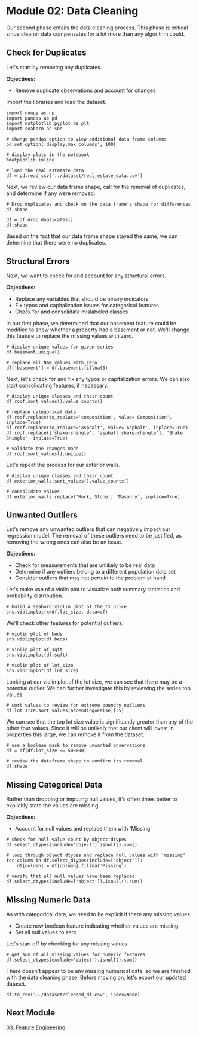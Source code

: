 # Module 02: Data Cleaning

Our second phase entails the data cleaning process. This phase is critical since cleaner data compensates for a lot more than any algorithm could. 

## Check for Duplicates

Let's start by removing any duplicates. 

**Objectives:** 

* Remove duplicate observations and account for changes

Import the libraries and load the dataset. 

```code
import numpy as np
import pandas as pd
import matplotlib.pyplot as plt
import seaborn as sns

# change pandas option to view additional data frame columns
pd.set_option('display.max_columns', 100)

# display plots in the notebook
%matplotlib inline

# load the real estatate data
df = pd.read_csv('../dataset/real_estate_data.csv')
```

Next, we review our data frame shape, call for the removal of duplicates, and determine if any were removed. 
    
```code
# Drop duplicates and check on the data frame's shape for differences
df.shape
```

```code
df = df.drop_duplicates()
df.shape
```

Based on the fact that our data frame shape stayed the same, we can determine that there were no duplicates. 

## Structural Errors
    
Next, we want to check for and account for any structural errors.

**Objectives:**

* Replace any variables that should be binary indicators
* Fix typos and capitalization issues for categorical features
* Check for and consolidate mislabeled classes

In our first phase, we determined that our basement feature could be modified to show whether a property had a basement or not. We'll change this feature to replace the missing values with zero. 

```code
# display unique values for given series
df.basement.unique()

# replace all NaN values with zero
df['basement'] = df.basement.fillna(0)
```

Next, let's check for and fix any typos or capitalization errors. We can also start consolidating features, if necessary. 

```code
# display unique classes and their count
df.roof.sort_values().value_counts()
```

```code
# replace categorical data
df.roof.replace(to_replace='composition', value='Composition', inplace=True)
df.roof.replace(to_replace='asphalt', value='Asphalt', inplace=True)
df.roof.replace(['shake-shingle', 'asphalt,shake-shingle'], 'Shake Shingle', inplace=True)
```

```code
# validate the changes made
df.roof.sort_values().unique()
```

Let's repeat the process for our exterior walls. 

```code
# display unique classes and their count
df.exterior_walls.sort_values().value_counts()
```

```code
# consolidate values
df.exterior_walls.replace('Rock, Stone', 'Masonry', inplace=True)
```

## Unwanted Outliers

Let's remove any unwanted outliers that can negatively impact our regression model. The removal of these outliers need to be justified, as removing the wrong ones can also be an issue. 

**Objectives:**

* Check for measurements that are unlikely to be real data 
* Determine if any outliers belong to a different population data set
* Consider outliers that may not pertain to the problem at hand

Let's make use of a violin plot to visualize both summary statistics and probability distribution. 

```code
# build a seaborn violin plot of the tx_price
sns.violinplot(x=df.lot_size, data=df)
```

We'll check other features for potential outliers.

```code
# violin plot of beds
sns.violinplot(df.beds)
```

```code
# violin plot of sqft
sns.violinplot(df.sqft)
```

```code
# violin plot of lot_size
sns.violinplot(df.lot_size)
```
Looking at our violin plot of the lot size, we can see that there may be a potential outlier. We can further investigate this by reviewing the series top values. 

```code
# sort values to review for extreme boundry outliers
df.lot_size.sort_values(ascending=False)[:5]
```
We can see that the top lot size value is significantly greater than any of the other four values. Since it will be unlikely that our client will invest in properties this large, we can remove it from the dataset. 

```code
# use a boolean mask to remove unwanted onservations
df = df[df.lot_size <= 500000]

# review the dataframe shape to confirm its removal
df.shape
```

## Missing Categorical Data

Rather than dropping or imputing null values, it's often times better to explicitly state the values are missing.

**Objectives:**

* Account for null values and replace them with 'Missing'

```code
# check for null value count by object dtypes
df.select_dtypes(include='object').isnull().sum()
```

```code
# loop through object dtypes and replace null values with 'missing'
for column in df.select_dtypes(include=['object']):
    df[column] = df[column].fillna('Missing')

# verify that all null values have been replaced
df.select_dtypes(include=['object']).isnull().sum()
```

## Missing Numeric Data

As with categorical data, we need to be explicit if there any missing values. 

* Create new boolean feature indicating whether values are missing
* Set all null values to zero

Let's start off by checking for any missing values.

```code
# get sum of all missing values for numeric features
df.select_dtypes(exclude='object').isnull().sum()
```

There doesn't appear to be any missing numerical data, so we are finished with the data cleaning phase. Before moving on, let's export our updated dataset.

```code
df.to_csv('../dataset/cleaned_df.csv', index=None)
```

## Next Module
[03. Feature Engineering](module03.ipynb)
